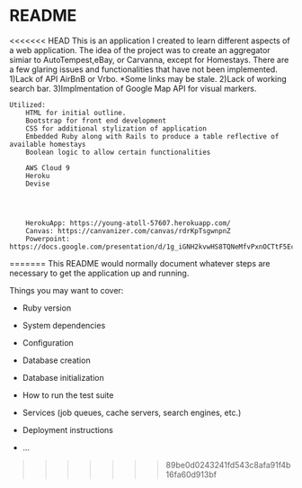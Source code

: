 # README

<<<<<<< HEAD
This is an application I created to learn different aspects of a web application. 
The idea of the project was to create an aggregator simiar to AutoTempest,eBay, or Carvanna, except for Homestays.
There are a few glaring issues and functionalities that have not been implemented.
    1)Lack of API AirBnB or Vrbo. *Some links may be stale.
    2)Lack of working search bar.
    3)Implmentation of Google Map API for visual markers.
    
    
    Utilized:
        HTML for initial outline.
        Bootstrap for front end development
        CSS for additional stylization of application
        Embedded Ruby along with Rails to produce a table reflective of available homestays
        Boolean logic to allow certain functionalities

        AWS Cloud 9
        Heroku
        Devise
        
        
    

        HerokuApp: https://young-atoll-57607.herokuapp.com/
        Canvas: https://canvanizer.com/canvas/rdrKpTsgwnpnZ
        Powerpoint: https://docs.google.com/presentation/d/1g_iGNH2kvwHS8TQNeMfvPxnOCTtF5EcLVmvgws20un0/edit#slide=id.p8
=======
This README would normally document whatever steps are necessary to get the
application up and running.

Things you may want to cover:

* Ruby version

* System dependencies

* Configuration

* Database creation

* Database initialization

* How to run the test suite

* Services (job queues, cache servers, search engines, etc.)

* Deployment instructions

* ...
>>>>>>> 89be0d0243241fd543c8afa91f4b16fa60d913bf
